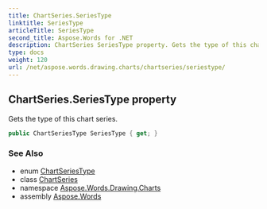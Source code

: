 ```yaml
---
title: ChartSeries.SeriesType
linktitle: SeriesType
articleTitle: SeriesType
second_title: Aspose.Words for .NET
description: ChartSeries SeriesType property. Gets the type of this chart series in C#.
type: docs
weight: 120
url: /net/aspose.words.drawing.charts/chartseries/seriestype/
---
```

## ChartSeries.SeriesType property

Gets the type of this chart series.

```csharp
public ChartSeriesType SeriesType { get; }
```

### See Also

* enum [ChartSeriesType](../../chartseriestype/)
* class [ChartSeries](../)
* namespace [Aspose.Words.Drawing.Charts](../../chartseries/)
* assembly [Aspose.Words](../../../)
